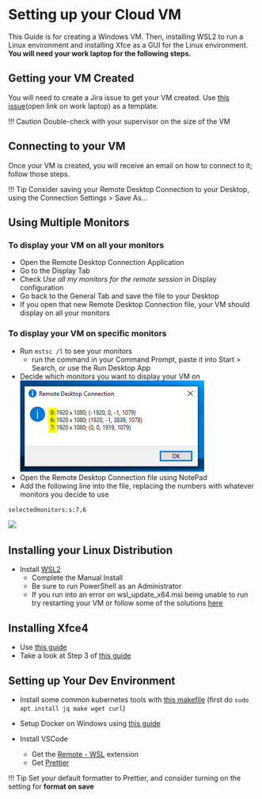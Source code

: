 # Setting up your Cloud VM

This Guide is for creating a Windows VM. Then, installing WSL2 to run a Linux
environment and installing Xfce as a GUI for the Linux environment. **You will
need your work laptop for the following steps.**

## Getting your VM Created

You will need to create a Jira issue to get your VM created. Use
[this issue](https://jirab.statcan.ca/browse/CLOUD-9807)(open link on work laptop) as a template.

<!-- prettier-ignore -->
!!! Caution 
    Double-check with your supervisor on the size of the VM

## Connecting to your VM

Once your VM is created, you will receive an email on how to connect to it;
follow those steps.

<!-- prettier-ignore -->
!!! Tip
    Consider saving your Remote Desktop Connection to your Desktop, using the Connection Settings > Save As...

## Using Multiple Monitors

### To display your VM on all your monitors

- Open the Remote Desktop Connection Application
- Go to the Display Tab
- Check _Use all my monitors for the remote session_ in Display configuration
- Go back to the General Tab and save the file to your Desktop
- If you open that new Remote Desktop Connection file, your VM should display on
  all your monitors

### To display your VM on specific monitors

- Run `mstsc /l` to see your monitors
  - run the command in your Command Prompt, paste it into Start > Search, or use
    the Run Desktop App
- Decide which monitors you want to display your VM on
  ![Placeholder](images/monitors.png)
- Open the Remote Desktop Connection file using NotePad
- Add the following line into the file, replacing the numbers with whatever
  monitors you decide to use

```
selectedmonitors:s:7,6
```

<img src="../images/specificmonitors.png" width="400"/>

## Installing your Linux Distribution

- Install [WSL2](https://docs.microsoft.com/en-us/windows/wsl/install-win10)
  - Complete the Manual Install
  - Be sure to run PowerShell as an Administrator
  - If you run into an error on wsl_update_x64.msi being unable to run try
    restarting your VM or follow some of the solutions
    [here](https://github.com/microsoft/WSL/issues/5035)

## Installing Xfce4

- Use
  [this guide](https://autoize.com/xfce4-desktop-environment-and-x-server-for-ubuntu-on-wsl-2/)
- Take a look at Step 3 of
  [this guide](https://github.com/StatCan/daaas/issues/540)

## Setting up Your Dev Environment

- Install some common kubernetes tools with [this makefile](https://gist.github.com/blairdrummond/c147d67f78028f84f8b56a57dea337b5) (first do `sudo apt install jq make wget curl`)

- Setup Docker on Windows using
  [this guide](https://docs.docker.com/docker-for-windows/wsl/)
- Install VSCode
  - Get the
    [Remote - WSL](https://marketplace.visualstudio.com/items?itemName=ms-vscode-remote.remote-wsl)
    extension
  - Get
    [Prettier](https://marketplace.visualstudio.com/items?itemName=esbenp.prettier-vscode)

<!-- prettier-ignore -->
!!! Tip
    Set your default formatter to Prettier, and consider turning on the setting for **format on save**

